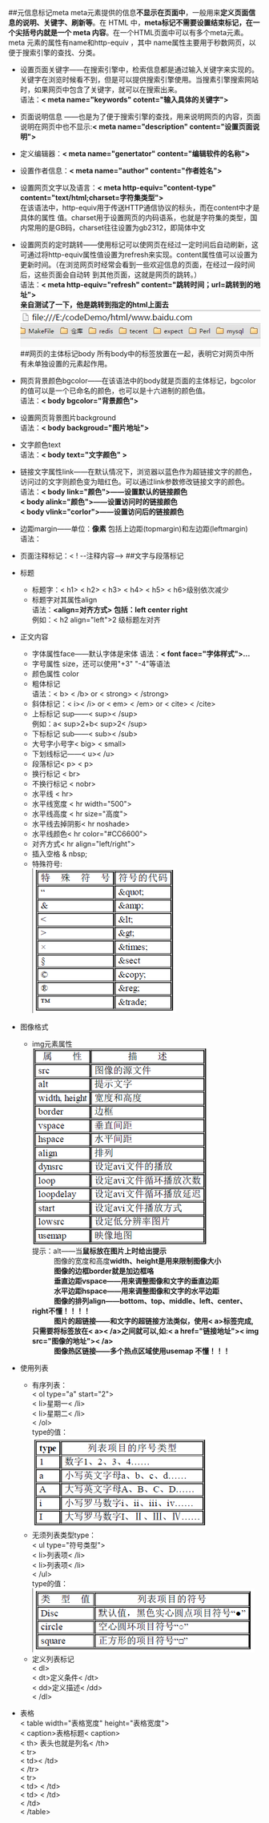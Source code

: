 ##元信息标记meta
meta元素提供的信息**不显示在页面中**，一般用来**定义页面信息的说明、关键字、刷新等**。在 HTML 中，**meta标记不需要设置结束标记，在一个尖括号内就是一个 meta 内容**。在一个HTML页面中可以有多个meta元素。 meta 元素的属性有name和http-equiv ，其中 name属性主要用于秒数网页，以便于搜索引擎的查找、分类。   

- 设置页面关键字——在搜索引擎中，检索信息都是通过输入关键字来实现的。关键字在浏览时候看不到，但是可以提供搜索引擎使用。当搜素引擎搜索网站时，如果网页中包含了关键字，就可以在搜索出来。  
语法：**< meta name="keywords" cotent="输入具体的关键字">**   
- 页面说明信息 ——也是为了便于搜索引擎的查找，用来说明网页的内容，页面说明在网页中也不显示:**< meta name="description" content="设置页面说明">**  
- 定义编辑器：**< meta name="genertator" content="编辑软件的名称">**
- 设置作者信息：**< meta name="author" content="作者姓名">**
- 设置网页文字以及语言：**< meta http-equiv="content-type" content="text/html;charset=字符集类型">**  
在该语法中，http-equiv用于传送HTTP通信协议的标头，而在content中才是具体的属性
值。charset用于设置网页的内码语系，也就是字符集的类型，国内常用的是GB码，charset往往设置为gb2312，即简体中文
- 设置网页的定时跳转——使用<meta/>标记可以使网页在经过一定时间后自动刷新，这可通过将http-equiv属性值设置为refresh来实现。content属性值可以设置为更新时间。（在浏览网页时经常会看到一些欢迎信息的页面，在经过一段时间后，这些页面会自动转
到其他页面，这就是网页的跳转。）   
语法：**< meta http-equiv="refresh" content="跳转时间；url=跳转到的地址">**  
**亲自测试了一下，他是跳转到指定的html上面去**   
![meta_refresh](meta_refresh.png)  
##网页的主体标记body
所有body中的标签放置在一起，表明它对网页中所有未单独设置的元素起作用。 
 
-  网页背景颜色bgcolor——在该语法中的body就是页面的主体标记，bgcolor的值可以是一个已命名的颜色，也可以是十六进制的颜色值。  
语法：**< body bgcolor="背景颜色">**
-  设置网页背景图片background  
语法：**< body backgroud="图片地址">**  
-  文字颜色text  
语法：**< body text="文字颜色" >**
-  链接文字属性link——在默认情况下，浏览器以蓝色作为超链接文字的颜色，访问过的文字则颜色变为暗红色。可以通过link参数修改链接文字的颜色。  
语法：**< body link="颜色">——设置默认的链接颜色**  
	 **< body alink="颜色">——设置访问时的链接颜色**  
	 **< body vlink="corlor">——设置访问后的链接颜色**  
-  边距margin——单位：**像素**  包括上边距(topmargin)和左边距(leftmargin)  
语法：<body topmargin="400" leftmargin="500">   
-  页面注释标记：< ! --注释内容-->
##文字与段落标记
-  标题
	-  标题字：< h1> < h2> < h3> < h4> < h5> < h6>级别依次减少
	-  标题字对其属性align  
	语法：**<align=对齐方式> 包括：left center right**  
	例如：< h2 align="left">2 级标题左对齐</h2>  
-  正文内容  
	-  字体属性face——默认字体是宋体
	语法：**< font face="字体样式">...</font>**  
	-  字号属性 size，还可以使用"+3" "-4"等语法
	-  颜色属性 color 
	-  粗体标记  
	语法：< b> < /b> or < strong> < /strong>
	- 斜体标记：< i>< /i> or < em> < /em> or < cite> < /cite>
	- 上标标记 sup——< sup>< /sup>   
	例如：a< sup>2</sup>+b< sup>2< /sup>
	- 下标标记 sub——< sub>< /sub>
	- 大号字小号字< big> < small>
	- 下划线标记——< u>< /u>
	- 段落标记< p> < p>
	- 换行标记 < br>
	-  不换行标记 < nobr>
	-  水平线 < hr>
	-  水平线宽度 < hr width="500">
	-  水平线高度 < hr size="高度">
	-  水平线去掉阴影< hr noshade>
	-  水平线颜色< hr color="#CC6600">
	-  对齐方式< hr align="left/right">
	-  插入空格 & nbsp;
	-  特殊符号:  
	![special](special.png)   

- 图像格式  
	- img元素属性  
![img](img.png)  
提示：alt——当**鼠标放在图片上时给出提示**  
&nbsp;&nbsp;&nbsp;&nbsp;&nbsp;&nbsp;&nbsp;&nbsp;&nbsp;&nbsp;&nbsp;图像的宽度和高度**width、height是用来限制图像大小**  
&nbsp;&nbsp;&nbsp;&nbsp;&nbsp;&nbsp;&nbsp;&nbsp;&nbsp;&nbsp;&nbsp;**图像的边框border就是加边框咯**  
&nbsp;&nbsp;&nbsp;&nbsp;&nbsp;&nbsp;&nbsp;&nbsp;&nbsp;&nbsp;&nbsp;**垂直边距vspace——用来调整图像和文字的垂直边距**  
&nbsp;&nbsp;&nbsp;&nbsp;&nbsp;&nbsp;&nbsp;&nbsp;&nbsp;&nbsp;&nbsp;**水平边距hspace——用来调整图像和文字的水平边距**  
&nbsp;&nbsp;&nbsp;&nbsp;&nbsp;&nbsp;&nbsp;&nbsp;&nbsp;&nbsp;&nbsp;**图像的排列align——bottom、top、middle、left、center、right不懂！！！！**  
&nbsp;&nbsp;&nbsp;&nbsp;&nbsp;&nbsp;&nbsp;&nbsp;&nbsp;&nbsp;&nbsp;**图片的超链接——和文字的超链接方法类似，使用< a>标签完成,只需要将标签放在< a>< /a>之间就可以,如:< a href="链接地址">< img src="图像的地址">< /a>**  
&nbsp;&nbsp;&nbsp;&nbsp;&nbsp;&nbsp;&nbsp;&nbsp;&nbsp;&nbsp;&nbsp;**图像热区链接——多个热点区域使用usemap  不懂！！！**  
- 使用列表
	- 有序列表：  
	< ol type="a" start="2">  
	< li>星期一< /li>  
	< li>星期二< /li>  
	< /ol>  
type的值：  
![liebiao_type](liebiao_type.png)  
	-  无须列表类型type：  
< ul type="符号类型">  
< li>列表项< /li>  
< li>列表项< /li>  
< /ul>  
type的值：  
![ul_type](ul_type.png)  
	-  定义列表标记  
< dl>  
< dt>定义条件< /dt>  
< dd>定义描述< /dd>  
< /dl>
-  表格  
< table width="表格宽度" height="表格宽度">  
< caption>表格标题< caption>    
< th> 表头也就是列名< /th>  
< tr>  
< td>< /td>  
< /tr>  
< tr>    
< td>  < /td>  
< td>  < /td>  
< /td>  
< /table>